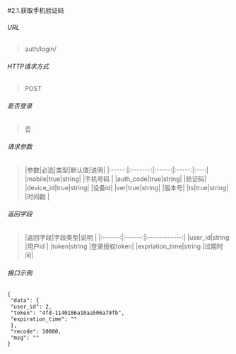 #2.1.获取手机验证码

###### URL

> auth/login/

###### HTTP请求方式

> POST

###### 是否登录

> 否

###### 请求参数

>|参数|必选|类型|默认值|说明|
|:-----:|:-------:|:-----:|:-----:|:---:|
|mobile|true|string| |手机号码 |
|auth_code|true|string| |验证码|
|device_id|true|string| |设备id|
|ver|true|string| |版本号|
|ts|true|string| |时间戳 |

###### 返回字段

>|返回字段|字段类型|说明 |
|:------:|:------:|:------------:|
|user_id|string |用户id |
|token|string |登录授权token|
|expriation_time|string |过期时间|

###### 接口示例
```
{
 "data": {
 "user_id": 2,
 "token": "4fd-1140186a10aa506a79fb",
 "expiration_time": ""
 },
 "recode": 10000,
 "msg": ""
}
```
